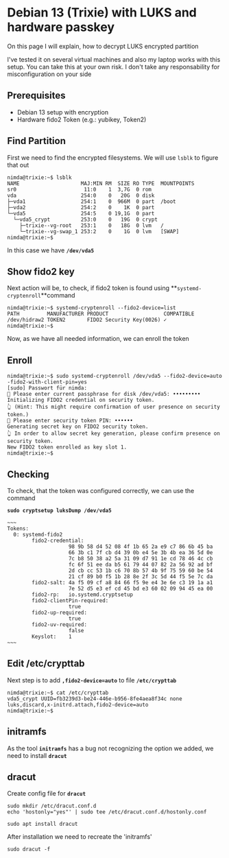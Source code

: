 # Debian 13 (Trixie) with LUKS and hardware passkey

On this page I will explain, how to decrypt LUKS encrypted partition

I've tested it on several virtual machines and also my laptop works with this setup.
You can take this at your own risk.
I don't take any responsability for misconfiguration on your side

## Prerequisites

* Debian 13 setup with encryption
* Hardware fido2 Token (e.g.: yubikey, Token2)

## Find Partition

First we need to find the encrypted filesystems.
We will use `lsblk` to figure that out

```shell title="Output of 'lsblk'" linenums="1" hl_lines="7-10"
nimda@trixie:~$ lsblk
NAME                    MAJ:MIN RM  SIZE RO TYPE  MOUNTPOINTS
sr0                      11:0    1  3,7G  0 rom   
vda                     254:0    0   20G  0 disk  
├─vda1                  254:1    0  966M  0 part  /boot
├─vda2                  254:2    0    1K  0 part  
└─vda5                  254:5    0 19,1G  0 part  
  └─vda5_crypt          253:0    0   19G  0 crypt 
    ├─trixie--vg-root   253:1    0   18G  0 lvm   /
    └─trixie--vg-swap_1 253:2    0    1G  0 lvm   [SWAP]
nimda@trixie:~$ 

```

In this case we have **`/dev/vda5`**

## Show fido2 key

Next action will be, to check, if fido2 token is found using **`systemd-cryptenroll`**command

```shell title="Output of 'systemd-cryptenroll'"
nimda@trixie:~$ systemd-cryptenroll --fido2-device=list
PATH         MANUFACTURER PRODUCT                  COMPATIBLE
/dev/hidraw2 TOKEN2       FIDO2 Security Key(0026) ✓
nimda@trixie:~$ 
```

Now, as we have all needed information, we can enroll the token

## Enroll

```shell title="Enrolling token"
nimda@trixie:~$ sudo systemd-cryptenroll /dev/vda5 --fido2-device=auto -fido2-with-client-pin=yes
[sudo] Passwort für nimda: 
🔐 Please enter current passphrase for disk /dev/vda5: •••••••••               
Initializing FIDO2 credential on security token.
👆 (Hint: This might require confirmation of user presence on security token.)
🔐 Please enter security token PIN: ••••••                  
Generating secret key on FIDO2 security token.
👆 In order to allow secret key generation, please confirm presence on security token.
New FIDO2 token enrolled as key slot 1.
nimda@trixie:~$ 
```

## Checking

To check, that the token was configured correctly, we can use the command

**`sudo cryptsetup luksDump /dev/vda5`**

```shell title="Output of 'cryptsetup luksDump /dev/vda5'"
~~~
Tokens:
  0: systemd-fido2
        fido2-credential:
                    98 9b 58 d4 52 08 4f 1b 65 2a e9 c7 86 6b 45 ba
                    66 3b c1 7f cb d4 39 0b e4 5e 3b 4b ea 36 5d 0e
                    7c b8 50 38 a2 5a 31 09 d7 91 1e cd 78 46 4c cb
                    fc 6f 51 ee da b5 61 79 44 07 82 2a 56 92 ad bf
                    2d cb cc 53 1b c6 70 8b 57 4b 9f 75 59 60 be 54
                    21 cf 89 b0 f5 1b 28 8e 2f 3c 5d 44 f5 5e 7c da
        fido2-salt: 4a f5 09 cf a8 84 66 f5 9e e4 3e 6e c3 19 1a a1
                    7e 52 d5 e3 ef cd 45 bd e3 60 02 09 94 45 ea 00
        fido2-rp:   io.systemd.cryptsetup
        fido2-clientPin-required:
                    true
        fido2-up-required:
                    true
        fido2-uv-required:
                    false
        Keyslot:    1
~~~
```

## Edit /etc/crypttab

Next step is to add **`,fido2-device=auto`** to file **`/etc/crypttab`**

```shell title="Content of '/etc/crypttab'"
nimda@trixie:~$ cat /etc/crypttab 
vda5_crypt UUID=fb3239d3-be24-446e-b956-8fe4aea8f34c none luks,discard,x-initrd.attach,fido2-device=auto
nimda@trixie:~$
```

## initramfs

As the tool **`initramfs`** has a bug not recognizing the option we added, we need to install **`dracut`**

## dracut

Create config file for **`dracut`**

```shell title="'dracut' config"
sudo mkdir /etc/dracut.conf.d
echo 'hostonly="yes"' | sudo tee /etc/dracut.conf.d/hostonly.conf
```

```shell title="Install 'dracut'"
sudo apt install dracut
```

After installation we need to recreate the 'initramfs'

```shell title="Recreate 'initramfs'"
sudo dracut -f
```
